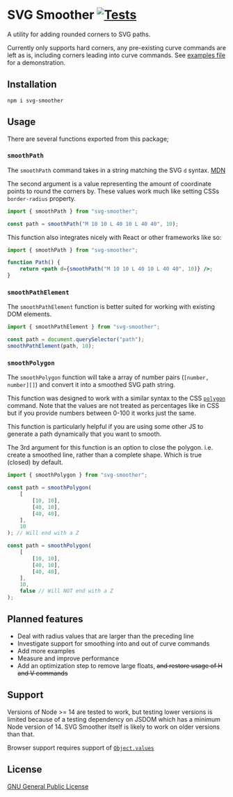 # SVG Smoother [![Tests](https://github.com/dispossible/svg-smoother/workflows/Tests/badge.svg)](https://github.com/dispossible/svg-smoother/actions/?query=workflow%3ATests)

A utility for adding rounded corners to SVG paths.

Currently only supports hard corners, any pre-existing curve commands are left as is, including corners leading into curve commands. See [examples file](https://htmlpreview.github.io/?https://github.com/dispossible/svg-smoother/blob/main/examples.html) for a demonstration.

## Installation

```
npm i svg-smoother
```

## Usage

There are several functions exported from this package;

### `smoothPath`

The `smoothPath` command takes in a string matching the SVG `d` syntax. [MDN](https://developer.mozilla.org/en-US/docs/Web/SVG/Attribute/d)

The second argument is a value representing the amount of coordinate points to round the corners by. These values work much like setting CSSs `border-radius` property.

```js
import { smoothPath } from "svg-smoother";

const path = smoothPath("M 10 10 L 40 10 L 40 40", 10);
```

This function also integrates nicely with React or other frameworks like so:

```jsx
import { smoothPath } from "svg-smoother";

function Path() {
    return <path d={smoothPath("M 10 10 L 40 10 L 40 40", 10)} />;
}
```

### `smoothPathElement`

The `smoothPathElement` function is better suited for working with existing DOM elements.

```js
import { smoothPathElement } from "svg-smoother";

const path = document.querySelector("path");
smoothPathElement(path, 10);
```

### `smoothPolygon`

The `smoothPolygon` function will take a array of number pairs (`[number, number][]`) and convert it into a smoothed SVG path string.

This function was designed to work with a similar syntax to the CSS [`polygon`](https://developer.mozilla.org/en-US/docs/Web/CSS/basic-shape/polygon) command. Note that the values are not treated as percentages like in CSS but if you provide numbers between 0-100 it works just the same.

This function is particularly helpful if you are using some other JS to generate a path dynamically that you want to smooth.

The 3rd argument for this function is an option to close the polygon. i.e. create a smoothed line, rather than a complete shape. Which is true (closed) by default.

```js
import { smoothPolygon } from "svg-smoother";

const path = smoothPolygon(
    [
        [10, 10],
        [40, 10],
        [40, 40],
    ],
    10
); // Will end with a Z

const path = smoothPolygon(
    [
        [10, 10],
        [40, 10],
        [40, 40],
    ],
    10,
    false // Will NOT end with a Z
);
```

## Planned features

-   Deal with radius values that are larger than the preceding line
-   Investigate support for smoothing into and out of curve commands
-   Add more examples
-   Measure and improve performance
-   Add an optimization step to remove large floats, ~~and restore usage of H and V commands~~

## Support

Versions of Node >= 14 are tested to work, but testing lower versions is limited because of a testing dependency on JSDOM which has a minimum Node version of 14. SVG Smoother itself is likely to work on older versions than that.

Browser support requires support of [`Object.values`](https://developer.mozilla.org/en-US/docs/Web/JavaScript/Reference/Global_objects/Object/values#browser_compatibility)

## License

[GNU General Public License](LICENSE)

